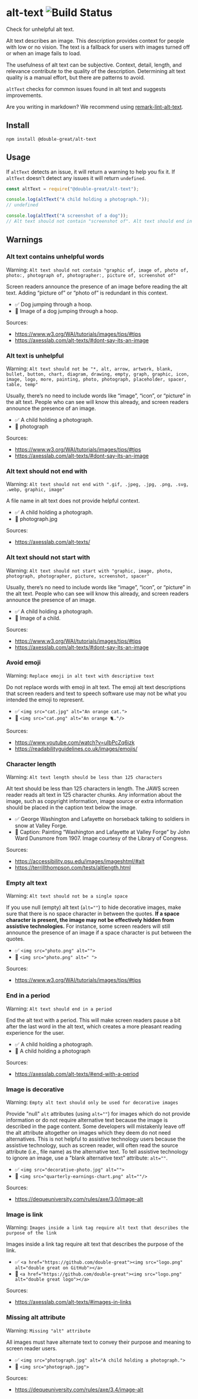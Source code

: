 # alt-text ![Build Status](https://github.com/double-great/alt-text/workflows/Test/badge.svg)

Check for unhelpful alt text.

Alt text describes an image. This description provides context for people with low or no vision. The text is a fallback for users with images turned off or when an image fails to load.

The usefulness of alt text can be subjective. Context, detail, length, and relevance contribute to the quality of the description. Determining alt text quality is a manual effort, but there are patterns to avoid.

`altText` checks for common issues found in alt text and suggests improvements.

Are you writing in markdown? We recommend using [remark-lint-alt-text](https://github.com/double-great/remark-lint-alt-text).

## Install

```
npm install @double-great/alt-text
```

## Usage

If `altText` detects an issue, it will return a warning to help you fix it. If `altText` doesn't detect any issues it will return `undefined`.

```js
const altText = require("@double-great/alt-text");

console.log(altText("A child holding a photograph."));
// undefined

console.log(altText("A screenshot of a dog"));
// Alt text should not contain "screenshot of". Alt text should end in a period.
```

## Warnings

<!-- this section is generated on commit !-->

### Alt text contains unhelpful words

Warning: `Alt text should not contain "graphic of, image of, photo of, photo:, photograph of, photographer:, picture of, screenshot of"`

Screen readers announce the presence of an image before reading the alt text. Adding “picture of” or “photo of” is redundant in this context.

- ✅ Dog jumping through a hoop.
- 🚫 Image of a dog jumping through a hoop.

Sources:

- <https://www.w3.org/WAI/tutorials/images/tips/#tips>
- <https://axesslab.com/alt-texts/#dont-say-its-an-image>

### Alt text is unhelpful

Warning: `Alt text should not be "*, alt, arrow, artwork, blank, bullet, button, chart, diagram, drawing, empty, graph, graphic, icon, image, logo, more, painting, photo, photograph, placeholder, spacer, table, temp"`

Usually, there’s no need to include words like “image”, “icon”, or “picture” in the alt text. People who can see will know this already, and screen readers announce the presence of an image.

- ✅ A child holding a photograph.
- 🚫 photograph

Sources:

- <https://www.w3.org/WAI/tutorials/images/tips/#tips>
- <https://axesslab.com/alt-texts/#dont-say-its-an-image>

### Alt text should not end with

Warning: `Alt text should not end with ".gif, .jpeg, .jpg, .png, .svg, .webp, graphic, image"`

A file name in alt text does not provide helpful context.

- ✅ A child holding a photograph.
- 🚫 photograph.jpg

Sources:

- <https://axesslab.com/alt-texts/>

### Alt text should not start with

Warning: `Alt text should not start with "graphic, image, photo, photograph, photographer, picture, screenshot, spacer"`

Usually, there’s no need to include words like “image”, “icon”, or “picture” in the alt text. People who can see will know this already, and screen readers announce the presence of an image.

- ✅ A child holding a photograph.
- 🚫 Image of a child.

Sources:

- <https://www.w3.org/WAI/tutorials/images/tips/#tips>
- <https://axesslab.com/alt-texts/#dont-say-its-an-image>

### Avoid emoji

Warning: `Replace emoji in alt text with descriptive text`

Do not replace words with emoji in alt text. The emoji alt text descriptions that screen readers and text to speech software use may not be what you intended the emoji to represent.

- ✅ `<img src="cat.jpg" alt="An orange cat.">`
- 🚫 `<img src="cat.png" alt="An orange 🐈."/>`

Sources:

- <https://www.youtube.com/watch?v=uIbPcZq6izk>
- <https://readabilityguidelines.co.uk/images/emojis/>

### Character length

Warning: `Alt text length should be less than 125 characters`

Alt text should be less than 125 characters in length. The JAWS screen reader reads alt text in 125 character chunks. Any information about the image, such as copyright information, image source or extra information should be placed in the caption text below the image.

- ✅ George Washington and Lafayette on horseback talking to soldiers in snow at Valley Forge.
- 🚫 Caption: Painting “Washington and Lafayette at Valley Forge” by John Ward Dunsmore from 1907. Image courtesy of the Library of Congress.

Sources:

- <https://accessibility.psu.edu/images/imageshtml/#alt>
- <https://terrillthompson.com/tests/altlength.html>

### Empty alt text

Warning: `Alt text should not be a single space`

If you use null (empty) alt text (`alt=""`) to hide decorative images, make sure that there is no space character in between the quotes. **If a space character is present, the image may not be effectively hidden from assistive technologies.** For instance, some screen readers will still announce the presence of an image if a space character is put between the quotes.

- ✅ `<img src="photo.png" alt="">`
- 🚫 `<img src="photo.png" alt=" ">`

Sources:

- <https://www.w3.org/WAI/tutorials/images/tips/#tips>

### End in a period

Warning: `Alt text should end in a period`

End the alt text with a period. This will make screen readers pause a bit after the last word in the alt text, which creates a more pleasant reading experience for the user.

- ✅ A child holding a photograph.
- 🚫 A child holding a photograph

Sources:

- <https://axesslab.com/alt-texts/#end-with-a-period>

### Image is decorative

Warning: `Empty alt text should only be used for decorative images`

Provide "null" `alt` attributes (using `alt=""`) for images which do not provide information or do not require alternative text because the image is described in the page content. Some developers will mistakenly leave off the alt attribute altogether on images which they deem do not need alternatives. This is not helpful to assistive technology users because the assistive technology, such as screen reader, will often read the source attribute (i.e., file name) as the alternative text. To tell assistive technology to ignore an image, use a "blank alternative text" attribute: `alt=""`.

- ✅ `<img src="decorative-photo.jpg" alt="">`
- 🚫 `<img src="quarterly-earnings-chart.png" alt=""/>`

Sources:

- <https://dequeuniversity.com/rules/axe/3.0/image-alt>

### Image is link

Warning: `Images inside a link tag require alt text that describes the purpose of the link`

Images inside a link tag require alt text that describes the purpose of the link.

- ✅ `<a href="https://github.com/double-great"><img src="logo.png" alt="double great on GitHub"></a>`
- 🚫 `<a href="https://github.com/double-great"><img src="logo.png" alt="double great logo"></a>`

Sources:

- <https://axesslab.com/alt-texts/#images-in-links>

### Missing alt attribute

Warning: `Missing "alt" attribute`

All images must have alternate text to convey their purpose and meaning to screen reader users.

- ✅ `<img src="photograph.jpg" alt="A child holding a photograph.">`
- 🚫 `<img src="photograph.jpg">`

Sources:

- <https://dequeuniversity.com/rules/axe/3.4/image-alt>
